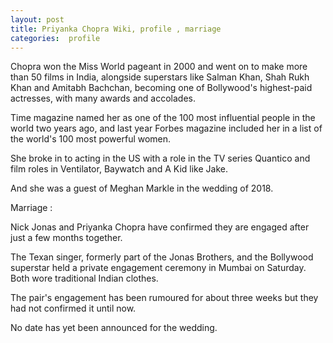 ```yaml
---
layout: post
title: Priyanka Chopra Wiki, profile , marriage
categories:  profile
---
```



Chopra won the Miss World pageant in 2000 and went on to make more than 50 films in India, alongside superstars like Salman Khan, Shah Rukh Khan and Amitabh Bachchan, becoming one of Bollywood's highest-paid actresses, with many awards and accolades.


 <amp-img  src="{{ site.baseurl }}/images/np.png"  layout="responsive"  width="1101px"   height="316px"  ></amp-img>  

Time magazine named her as one of the 100 most influential people in the world two years ago, and last year Forbes magazine included her in a list of the world's 100 most powerful women.

She broke in to acting in the US with a role in the TV series Quantico and film roles in Ventilator, Baywatch and A Kid like Jake.

And she was a guest of Meghan Markle in the wedding of 2018.


Marriage : 

Nick Jonas and Priyanka Chopra have confirmed they are engaged after just a few months together.

The Texan singer, formerly part of the Jonas Brothers, and the Bollywood superstar held a private engagement ceremony in Mumbai on Saturday. Both wore traditional Indian clothes.

The pair's engagement has been rumoured for about three weeks but they had not confirmed it until now.

No date has yet been announced for the wedding.
